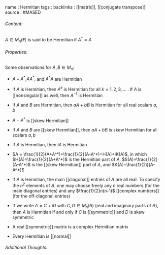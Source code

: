 name : Hermitian
tags : 
backlinks : [[matrix]], [[conjugate transpose]]
source : #MASED 

###### Content:
 $A \in M_{n}(\textbf{F})$ is said to be Hermitian if $A^* = A$

###### Properties:
Some observations for $A,B \in M_n$:
- $A+A^*$,$AA^*$, and $A^*A$ are Hermitian
- If $A$ is Hermitian, then $A^k$ is Hermitian for all $k=1,2,3,...$ . If $A$ is [[nonsingular]] as well, then $A^{-1}$ is Hermitian
- If $A$ and $B$ are Hermitian, then $aA+bB$ is Hermitian for all real scalars $a,b$
- $A-A^*$ is [[skew Hermitian]]
- If $A$ and $B$ are [[skew Hermitian]], then $aA+bB$ is skew Hermitian for all scalars $a,b$
- If $A$ is Hermitian, then $iA$ is Hermitian
- $A = \frac{1}{2}(A+A^*)+\frac{1}{2}(A-A^*)=H(A)+iK(A)$, in which $H(A)=\frac{1}{2}(A+A^*)$ is the Hermitian part of $A$, $S(A)=\frac{1}{2}(A-A^*)$ is the [[skew Hermitian]] part of $A$, and $K(A)=\frac{1}{2i}(A-A^*)$
- If $A$ is Hermitian, the main [[diagonal]] entries of $A$ are all real. To specify the $n^2$ elements of $A$, one may choose freely any $n$ real numbers (for the main diagonal entries) and any $\frac{1}{2}n(n-1)$ [[complex numbers]] (for the off-diagonal entries)
- If we write $A = C+iD$ with $C,D \in M_n(R)$ (real and imaginary parts of $A$), then $A$ is Hermitian if and only if $C$ is [[symmetric]] and $D$ is skew symmetric
- A real [[symmetric]] matrix is a complex Hermitian matrix


- Every Hermitian is [[normal]]

###### Additional Thoughts:
